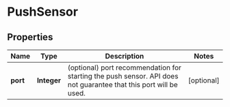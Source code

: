 
# PushSensor

## Properties
Name | Type | Description | Notes
------------ | ------------- | ------------- | -------------
**port** | **Integer** | (optional) port recommendation for starting the push sensor. API does not guarantee that this port will be used.  |  [optional]



